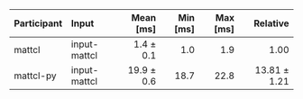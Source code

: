 | Participant | Input | Mean [ms] | Min [ms] | Max [ms] | Relative |
|:---|:---|---:|---:|---:|---:|
| mattcl | input-mattcl | 1.4 ± 0.1 | 1.0 | 1.9 | 1.00 |
| mattcl-py | input-mattcl | 19.9 ± 0.6 | 18.7 | 22.8 | 13.81 ± 1.21 |
